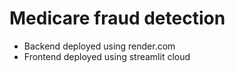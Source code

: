 # Medicare fraud detection

* Backend deployed using render.com
* Frontend deployed using streamlit cloud